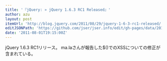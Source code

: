 ```yaml
---
title: '『jQuery: » jQuery 1.6.3 RC1 Released』'
author: azu
layout: post
itemUrl: 'http://blog.jquery.com/2011/08/29/jquery-1-6-3-rc1-released/'
editJSONPath: 'https://github.com/jser/jser.info/edit/gh-pages/data/2011/08/index.json'
date: '2011-08-01T19:15:00Z'
---
```

jQuery 1.6.3 RC1リリース。
ma.laさんが報告した$()でのXSSについての修正が含まれている。

